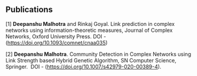 ## Publications
[1] **Deepanshu Malhotra** and Rinkaj Goyal. Link prediction in complex networks using information-theoretic measures, Journal of Complex Networks, Oxford University Press. 
DOI - (https://doi.org/10.1093/comnet/cnaa035)

[2] **Deepanshu Malhotra**. Community Detection in Complex Networks using Link Strength based Hybrid Genetic Algorithm, SN Computer Science, Springer. 
DOI - (https://doi.org/10.1007/s42979-020-00389-4).


